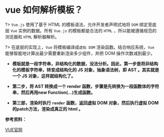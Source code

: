 # vue 如何解析模板？

?> `Vue.js` 使用了基于 HTML 的模板语法，允许开发者声明式地将 `DOM` 绑定至底层 `Vue` 实例的数据。所有 `Vue.js` 的模板都是合法的 `HTML` ，所以能被遵循规范的浏览器和 `HTML` 解析器解析。

?> 在底层的实现上，`Vue` 将模板编译成`虚拟 DOM` 渲染函数。结合响应系统，`Vue` 能够智能地计算出最少需要重新渲染多少组件，并把 DOM 操作次数减到最少。

- **模板就是一段字符串，非结构化的数据，没法分析。因此，第一步是将非结构化的模板字符串，转变成结构化的 JS 对象，抽象语法树，即 AST 。其实就是一个 JS 对象，这样就结构化了。**

- **第二步，将 AST 转换成一个 render 函数，步骤是先转换为一段函数体的字符串，然后再用new Function(...)生成函数。**

- **第三部，渲染时执行 `render` 函数，返回虚拟 DOM 对象，然后执行虚拟 DOM 的patch方法，渲染成真正的 html 。**

**参考资料：**

[VUE官网](https://cn.vuejs.org/)
